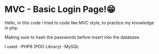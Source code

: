 # MVC - Basic Login Page!😁 

Hello, in this code i tried to code like MVC style, to practice my knowledge in php.

Making sure to hash the passwords before insert into the database.

I used:
-PHP8 (PDO Library)
-MySQL

